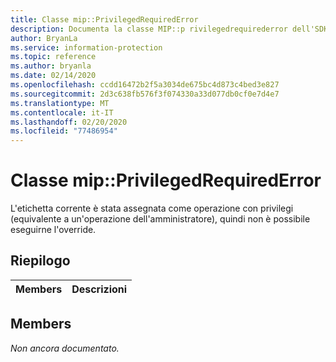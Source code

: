 ```yaml
---
title: Classe mip::PrivilegedRequiredError
description: Documenta la classe MIP::p rivilegedrequirederror dell'SDK Microsoft Information Protection (MIP).
author: BryanLa
ms.service: information-protection
ms.topic: reference
ms.author: bryanla
ms.date: 02/14/2020
ms.openlocfilehash: ccdd16472b2f5a3034de675bc4d873c4bed3e827
ms.sourcegitcommit: 2d3c638fb576f3f074330a33d077db0cf0e7d4e7
ms.translationtype: MT
ms.contentlocale: it-IT
ms.lasthandoff: 02/20/2020
ms.locfileid: "77486954"
---
```

# <a name="class-mipprivilegedrequirederror"></a>Classe mip::PrivilegedRequiredError 
L'etichetta corrente è stata assegnata come operazione con privilegi (equivalente a un'operazione dell'amministratore), quindi non è possibile eseguirne l'override.
  
## <a name="summary"></a>Riepilogo
 Members                        | Descrizioni                                
--------------------------------|---------------------------------------------
  
## <a name="members"></a>Members
_Non ancora documentato._
